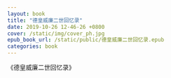 ```yaml
---
layout: book
title: "德皇威廉二世回忆录"
date: 2019-10-26 12-46-26 +0800
cover: /static/img/cover_ph.jpg
epub_book_url: /static/public/德皇威廉二世回忆录.epub
categories: book
---
```


《德皇威廉二世回忆录》